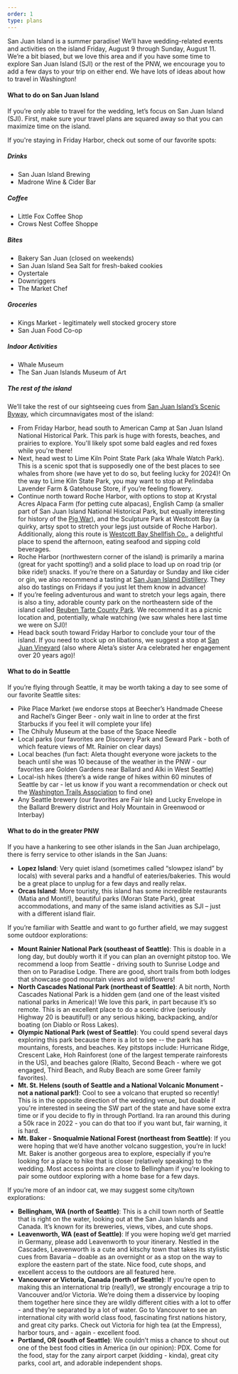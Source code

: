 ```yaml
---
order: 1
type: plans
---
```

San Juan Island is a summer paradise! We’ll have wedding-related events and activities on the island Friday, August 9 through Sunday, August 11. We’re a bit biased, but we love this area and if you have some time to explore San Juan Island (SJI) or the rest of the PNW, we encourage you to add a few days to your trip on either end. We have lots of ideas about how to travel in Washington! 

#### What to do on San Juan Island
If you’re only able to travel for the wedding, let’s focus on San Juan Island (SJI). First, make sure your travel plans are squared away so that you can maximize time on the island.

If you're staying in Friday Harbor, check out some of our favorite spots:
##### Drinks
* San Juan Island Brewing
* Madrone Wine & Cider Bar

##### Coffee
* Little Fox Coffee Shop
* Crows Nest Coffee Shoppe

##### Bites
* Bakery San Juan (closed on weekends)
* San Juan Island Sea Salt for fresh-baked cookies
* Oystertale
* Downriggers
* The Market Chef

##### Groceries
* Kings Market - legitimately well stocked grocery store
* San Juan Food Co-op

##### Indoor Activities
* Whale Museum
* The San Juan Islands Museum of Art

##### The rest of the island
We’ll take the rest of our sightseeing cues from [San Juan Island’s Scenic Byway](https://www.visitsanjuans.com/san-juan-islands-scenic-byway-route-2011.pdf), which circumnavigates most of the island:
* From Friday Harbor, head south to American Camp at San Juan Island National  Historical Park. This park is huge with forests, beaches, and prairies to explore. You'll likely spot some bald eagles and red foxes while you're there!
* Next, head west to Lime Kiln Point State Park (aka Whale Watch Park). This is a scenic spot that is supposedly one of the best places to see whales from shore (we have yet to do so, but feeling lucky for 2024)! On the way to Lime Kiln State Park, you may want to stop at Pelindaba Lavender Farm & Gatehouse Store, if you’re feeling flowery. 
* Continue north toward Roche Harbor, with options to stop at Krystal Acres Alpaca Farm (for petting cute alpacas), English Camp (a smaller part of San Juan Island National Historical Park, but equally interesting for history of the [Pig War](https://www.strawberriesandoysters.com/more/)), and the Sculpture Park at Westcott Bay (a quirky, artsy spot to stretch your legs just outside of Roche Harbor). Additionally, along this route is [Westcott Bay Shellfish Co.](https://www.westcottbayshellfish.com/), a delightful place to spend the afternoon, eating seafood and sipping cold beverages.
* Roche Harbor (northwestern corner of the island) is primarily a marina (great for yacht spotting!) and a solid place to load up on road trip (or bike ride!) snacks. If you’re there on a Saturday or Sunday and like cider or gin, we also recommend a tasting at [San Juan Island Distillery](https://www.sanjuanislanddistillery.com/?utm_source=VisitSanJuans&utm_medium=website&utm_campaign=VisitSanJuans%20Referral). They also do tastings on Fridays if you just let them know in advance!
* If you’re feeling adventurous and want to stretch your legs again, there is also a tiny, adorable county park on the northeastern side of the island called [Reuben Tarte County Park](https://goo.gl/maps/gK33Ks7xAiLjEQXV7). We recommend it as a picnic location and, potentially, whale watching (we saw whales here last time we were on SJI)!
* Head back south toward Friday Harbor to conclude your tour of the island. If you need to stock up on libations, we suggest a stop at [San Juan Vineyard](https://www.sanjuanvineyard.com/) (also where Aleta’s sister Ara celebrated her engagement over 20 years ago)! 

#### What to do in Seattle
If you’re flying through Seattle, it may be worth taking a day to see some of our favorite Seattle sites:     
* Pike Place Market (we endorse stops at Beecher’s Handmade Cheese and Rachel’s Ginger Beer - only wait in line to order at the first Starbucks if you feel it will complete your life)
* The Chihuly Museum at the base of the Space Needle
* Local parks (our favorites are Discovery Park and Seward Park - both of which feature views of Mt. Rainier on clear days)
* Local beaches (fun fact: Aleta thought everyone wore jackets to the beach until she was 10 because of the weather in the PNW - our favorites are Golden Gardens near Ballard and Alki in West Seattle)
* Local-ish hikes (there’s a wide range of hikes within 60 minutes of Seattle by car - let us know if you want a recommendation or check out the [Washington Trails Association](https://www.wta.org/go-outside/map) to find one)
* Any Seattle brewery (our favorites are Fair Isle and Lucky Envelope in the Ballard Brewery district and Holy Mountain in Greenwood or Interbay)    


#### What to do in the greater PNW
If you have a hankering to see other islands in the San Juan archipelago, there is ferry service to other islands in the San Juans:  
* **Lopez Island**: Very quiet island (sometimes called “slowpez island” by locals) with several parks and a handful of eateries/bakeries. This would be a great place to unplug for a few days and really relax. 
* **Orcas Island**: More touristy, this island has some incredible restaurants (Matia and Monti!), beautiful parks (Moran State Park), great accommodations, and many of the same island activities as SJI – just with a different island flair.  

If you’re familiar with Seattle and want to go further afield, we may suggest some outdoor explorations:  
* **Mount Rainier National Park (southeast of Seattle)**: This is doable in a long day, but doubly worth it if you can plan an overnight pitstop too. We recommend a loop from Seattle - driving south to Sunrise Lodge and then on to Paradise Lodge. There are good, short trails from both lodges that showcase good mountain views and wildflowers! 
* **North Cascades National Park (northeast of Seattle)**: A bit north, North Cascades National Park is a hidden gem (and one of the least visited national parks in America)! We love this park, in part because it’s so remote. This is an excellent place to do a scenic drive (seriously Highway 20 is beautiful!) or any serious hiking, backpacking, and/or boating (on Diablo or Ross Lakes).
* **Olympic National Park (west of Seattle)**: You could spend several days exploring this park because there is a lot to see -- the park has mountains, forests, and beaches. Key pitstops include: Hurricane Ridge, Crescent Lake, Hoh Rainforest (one of the largest temperate rainforests in the US), and beaches galore (Rialto, Second Beach - where we got engaged, Third Beach, and Ruby Beach are some Greer family favorites).
* **Mt. St. Helens (south of Seattle and a National Volcanic Monument - not a national park!)**: Cool to see a volcano that erupted so recently! This is in the opposite direction of the wedding venue, but doable if you're interested in seeing the SW part of the state and have some extra time or if you decide to fly in through Portland. Ira ran around this during a 50k race in 2022 - you can do that too if you want but, fair warning, it is hard.
* **Mt. Baker - Snoqualmie National Forest (northeast from Seattle)**: If you were hoping that we’d have another volcano suggestion, you’re in luck! Mt. Baker is another gorgeous area to explore, especially if you’re looking for a place to hike that is closer (relatively speaking) to the wedding. Most access points are close to Bellingham if you’re looking to pair some outdoor exploring with a home base for a few days.  

If you’re more of an indoor cat, we may suggest some city/town explorations:  
* **Bellingham, WA (north of Seattle)**: This is a chill town north of Seattle that is right on the water, looking out at the San Juan Islands and Canada. It’s known for its breweries, views, vibes, and cute shops.
* **Leavenworth, WA (east of Seattle)**: If you were hoping we’d get married in Germany, please add Leavenworth to your itinerary. Nestled in the Cascades, Leavenworth is a cute and kitschy town that takes its stylistic cues from Bavaria – doable as an overnight or as a stop on the way to explore the eastern part of the state. Nice food, cute shops, and excellent access to the outdoors are all featured here. 
* **Vancouver or Victoria, Canada (north of Seattle)**: If you’re open to making this an international trip (really!), we strongly encourage a trip to Vancouver and/or Victoria. We’re doing them a disservice by looping them together here since they are wildly different cities with a lot to offer - and they’re separated by a lot of water. Go to Vancouver to see an international city with world class food, fascinating first nations history, and great city parks. Check out Victoria for high tea (at the Empress), harbor tours, and - again - excellent food. 
* **Portland, OR (south of Seattle)**: We couldn’t miss a chance to shout out one of the best food cities in America (in our opinion): PDX. Come for the food, stay for the zany airport carpet (kidding - kinda), great city parks, cool art, and adorable independent shops.
